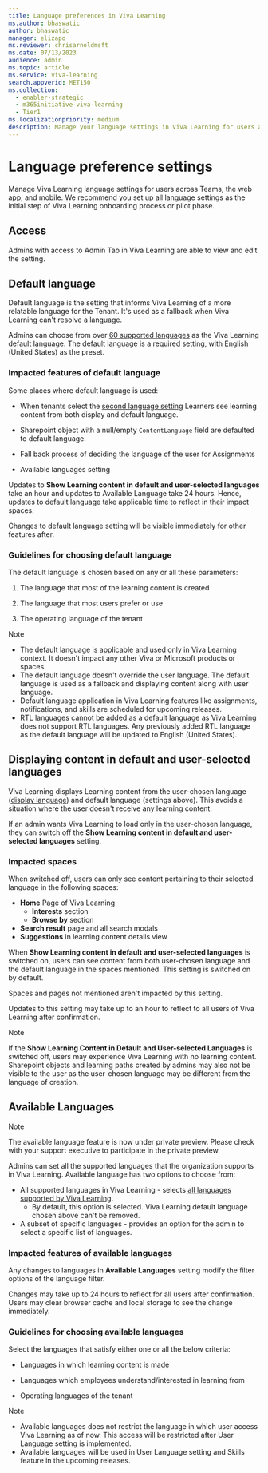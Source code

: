 ```yaml
---
title: Language preferences in Viva Learning
ms.author: bhaswatic
author: bhaswatic
manager: elizapo
ms.reviewer: chrisarnoldmsft
ms.date: 07/13/2023
audience: admin
ms.topic: article
ms.service: viva-learning
search.appverid: MET150
ms.collection:
  - enabler-strategic
  - m365initiative-viva-learning
  - Tier1
ms.localizationpriority: medium
description: Manage your language settings in Viva Learning for users across Teams, webapp and mobile. 
---
```


# Language preference settings

Manage Viva Learning language settings for users across Teams, the web app, and mobile. We recommend you set up all language settings as the initial step of Viva Learning onboarding process or pilot phase.

## Access

Admins with access to Admin Tab in Viva Learning are able to view and edit the setting.

## Default language 

Default language is the setting that informs Viva Learning of a more relatable language for the Tenant. It's used as a fallback when Viva Learning can't resolve a language. 

Admins can choose from over [60 supported languages](/viva/learning/viva-learning-supported-languages) as the Viva Learning default language. The default language is a required setting, with English (United States) as the preset.  

### Impacted features of default language

Some places where default language is used: 

- When tenants select the [second language setting](#displaying-content-in-default-and-user-selected-languages)
Learners see learning content from both display and default language. 

- Sharepoint object with a null/empty `ContentLanguage` field are defaulted to default language.
 
- Fall back process of deciding the language of the user for Assignments 

- Available languages setting  

Updates to **Show Learning content in default and user-selected languages** take an hour and updates to Available Language take 24 hours. Hence, updates to default language take applicable time to reflect in their impact spaces.

Changes to default language setting will be visible immediately for other features after.

### Guidelines for choosing default language

The default language is chosen based on any or all these parameters:

1. The language that most of the learning content is created

1. The language that most users prefer or use


1. The operating language of the tenant

> [!NOTE]
>
>- The default language is applicable and used only in Viva Learning context. It doesn't impact any other Viva or Microsoft products or spaces.
>- The default language doesn't override the user language. The default language is used as a fallback and displaying content along with user language.
>- Default language application in Viva Learning features like assignments, notifications, and skills are scheduled for upcoming releases.
>- RTL languages cannot be added as a default language as Viva Learning does not support RTL languages. Any previously added RTL language as the default language will be updated to English (United States).

## Displaying content in default and user-selected languages

Viva Learning displays Learning content from the user-chosen language ([display language](/viva/learning/language-overview/#display-language)) and default language (settings above). This avoids a situation where the user doesn't receive any learning content.

If an admin wants Viva Learning to load only in the user-chosen language, they can switch off the **Show Learning content in default and user-selected languages** setting. 

### Impacted spaces


When switched off, users can only see content pertaining to their selected language in the following spaces:

- **Home** Page of Viva Learning
  - **Interests** section
  - **Browse by** section
- **Search result** page and all search modals
- **Suggestions** in learning content details view

When **Show Learning content in default and user-selected languages** is switched on, users can see content from both user-chosen language and the default language in the spaces mentioned. This setting is switched on by default.

Spaces and pages not mentioned aren't impacted by this setting.

Updates to this setting may take up to an hour to reflect to all users of Viva Learning after confirmation.  
> [!NOTE]
> If the **Show Learning Content in Default and User-selected Languages** is switched off, users may experience Viva Learning with no learning content.
Sharepoint objects and learning paths created by admins may also not be visible to the user as the user-chosen language may be different from the language of creation.

## Available Languages 

> [!NOTE]
> The available language feature is now under private preview. Please check with your support executive to participate in the private preview. 

Admins can set all the supported languages that the organization supports in Viva Learning. Available language has two options to choose from:

- All supported languages in Viva Learning -   selects [all languages supported by Viva Learning](/viva/learning/viva-learning-supported-languages).
  - By default, this option is selected. Viva Learning default language chosen above can't be removed. 
- A subset of specific languages - provides an option for the admin to select a specific list of languages.

### Impacted features of available languages


Any changes to languages in **Available Languages** setting modify the filter options of the language filter.

Changes may take up to 24 hours to reflect for all users after confirmation. Users may clear browser cache and local storage to see the change immediately.

### Guidelines for choosing available languages 

Select the languages that satisfy either one or all the below criteria:

- Languages in which learning content is made

- Languages which employees understand/interested in learning from

- Operating languages of the tenant

> [!NOTE]
>
>- Available languages does not restrict the language in which user access Viva Learning as of now. This access will be restricted after User Language setting is implemented. 
>- Available languages will be used in User Language setting and Skills feature in the upcoming releases. 